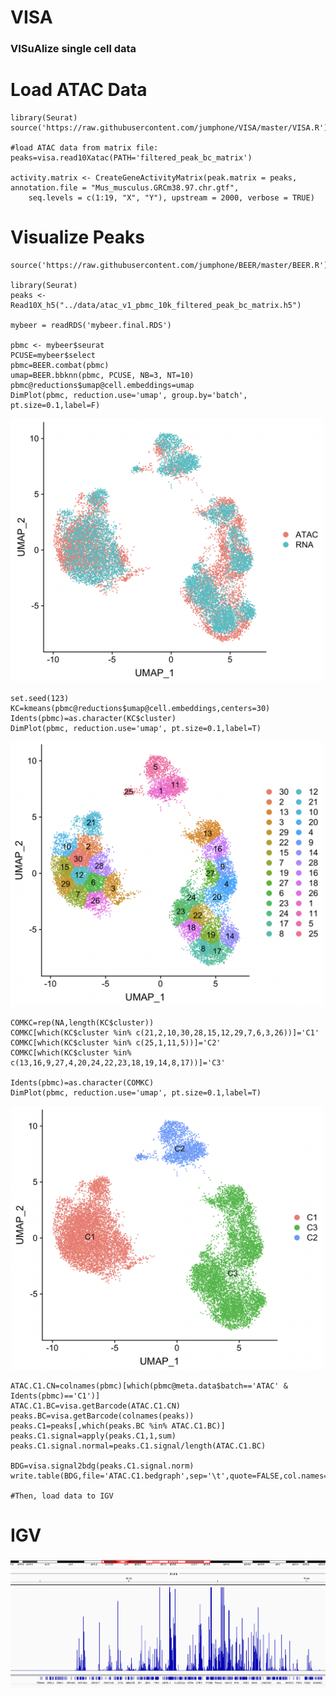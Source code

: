 # VISA

### VISuAlize single cell data 

# Load ATAC Data

    library(Seurat)
    source('https://raw.githubusercontent.com/jumphone/VISA/master/VISA.R')

    #load ATAC data from matrix file:
    peaks=visa.read10Xatac(PATH='filtered_peak_bc_matrix')
    
    activity.matrix <- CreateGeneActivityMatrix(peak.matrix = peaks, annotation.file = "Mus_musculus.GRCm38.97.chr.gtf",
        seq.levels = c(1:19, "X", "Y"), upstream = 2000, verbose = TRUE)
    
# Visualize Peaks

    source('https://raw.githubusercontent.com/jumphone/BEER/master/BEER.R')

    library(Seurat)
    peaks <- Read10X_h5("../data/atac_v1_pbmc_10k_filtered_peak_bc_matrix.h5")
    
    mybeer = readRDS('mybeer.final.RDS')
    
    pbmc <- mybeer$seurat
    PCUSE=mybeer$select
    pbmc=BEER.combat(pbmc) 
    umap=BEER.bbknn(pbmc, PCUSE, NB=3, NT=10)
    pbmc@reductions$umap@cell.embeddings=umap
    DimPlot(pbmc, reduction.use='umap', group.by='batch', pt.size=0.1,label=F) 
    
    
<img src="https://github.com/jumphone/VISA/raw/master/img/VISA1.png" width="500">



    set.seed(123)
    KC=kmeans(pbmc@reductions$umap@cell.embeddings,centers=30)
    Idents(pbmc)=as.character(KC$cluster)
    DimPlot(pbmc, reduction.use='umap', pt.size=0.1,label=T) 

<img src="https://github.com/jumphone/VISA/raw/master/img/VISA2.png" width="500">


    COMKC=rep(NA,length(KC$cluster))
    COMKC[which(KC$cluster %in% c(21,2,10,30,28,15,12,29,7,6,3,26))]='C1'
    COMKC[which(KC$cluster %in% c(25,1,11,5))]='C2'
    COMKC[which(KC$cluster %in% c(13,16,9,27,4,20,24,22,23,18,19,14,8,17))]='C3'
    
    Idents(pbmc)=as.character(COMKC)
    DimPlot(pbmc, reduction.use='umap', pt.size=0.1,label=T) 
    
<img src="https://github.com/jumphone/VISA/raw/master/img/VISA3.png" width="500">

    
    ATAC.C1.CN=colnames(pbmc)[which(pbmc@meta.data$batch=='ATAC' & Idents(pbmc)=='C1')]
    ATAC.C1.BC=visa.getBarcode(ATAC.C1.CN)    
    peaks.BC=visa.getBarcode(colnames(peaks))
    peaks.C1=peaks[,which(peaks.BC %in% ATAC.C1.BC)]
    peaks.C1.signal=apply(peaks.C1,1,sum)
    peaks.C1.signal.normal=peaks.C1.signal/length(ATAC.C1.BC)
    
    BDG=visa.signal2bdg(peaks.C1.signal.norm)
    write.table(BDG,file='ATAC.C1.bedgraph',sep='\t',quote=FALSE,col.names=FALSE,row.names=FALSE)
    
    #Then, load data to IGV
 
# IGV

<img src="https://github.com/jumphone/VISA/raw/master/img/VISA4.png" width="1000">

    
    
